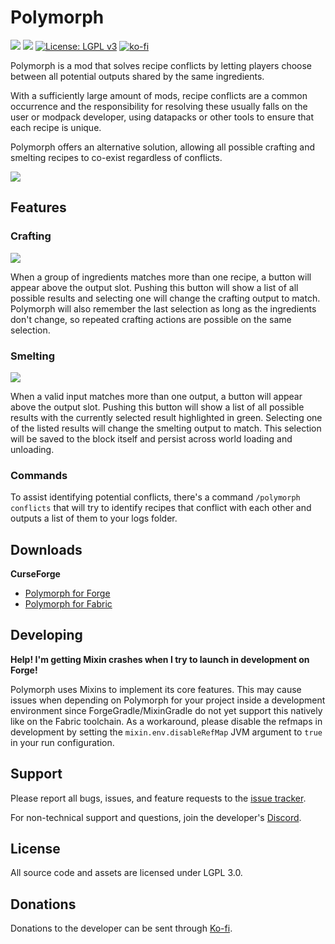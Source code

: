 # Polymorph
[![](http://cf.way2muchnoise.eu/versions/polymorph.svg)](https://www.curseforge.com/minecraft/mc-mods/polymorph)
[![](http://cf.way2muchnoise.eu/short_polymorph_downloads.svg)](https://www.curseforge.com/minecraft/mc-mods/polymorph/files)
[![License: LGPL v3](https://img.shields.io/badge/License-LGPL%20v3-blue.svg?&style=flat-square)](https://www.gnu.org/licenses/lgpl-3.0)
[![ko-fi](https://img.shields.io/badge/Support%20Me-Ko--fi-%23FF5E5B?style=flat-square)](https://ko-fi.com/C0C1NL4O)

Polymorph is a mod that solves recipe conflicts by letting players choose between all potential
outputs shared by the same ingredients.

With a sufficiently large amount of mods, recipe conflicts are a common occurrence and the
responsibility for resolving these usually falls on the user or modpack developer, using datapacks
or other tools to ensure that each recipe is unique.

Polymorph offers an alternative solution, allowing all possible crafting and smelting recipes to
co-exist regardless of conflicts.

![](https://i.postimg.cc/prDcRzJ8/logo-final.png)

## Features

### Crafting

![](https://i.ibb.co/TkWswkG/polymorph.gif)

When a group of ingredients matches more than one recipe, a button will appear above the output
slot. Pushing this button will show a list of all possible results and selecting one will change the
crafting output to match. Polymorph will also remember the last selection as long as the ingredients
don't change, so repeated crafting actions are possible on the same selection.

### Smelting

![](https://i.ibb.co/QX9MNYM/polymorph-furnacedemo.gif)

When a valid input matches more than one output, a button will appear above the output slot. Pushing
this button will show a list of all possible results with the currently selected result highlighted
in green. Selecting one of the listed results will change the smelting output to match. This
selection will be saved to the block itself and persist across world loading and unloading.

### Commands

To assist identifying potential conflicts, there's a command `/polymorph conflicts` that will try to
identify recipes that conflict with each other and outputs a list of them to your logs folder.

## Downloads

**CurseForge**
- [Polymorph for Forge](https://www.curseforge.com/minecraft/mc-mods/polymorph/files)
- [Polymorph for Fabric](https://www.curseforge.com/minecraft/mc-mods/polymorph-fabric/files)

## Developing

**Help! I'm getting Mixin crashes when I try to launch in development on Forge!**

Polymorph uses Mixins to implement its core features. This may cause issues when depending on
Polymorph for your project inside a development environment since ForgeGradle/MixinGradle do not yet
support this natively like on the Fabric toolchain. As a workaround, please disable the refmaps in
development by setting the `mixin.env.disableRefMap` JVM argument to `true` in your run
configuration.

## Support

Please report all bugs, issues, and feature requests to the
[issue tracker](https://github.com/TheIllusiveC4/Polymorph/issues).

For non-technical support and questions, join the developer's [Discord](https://discord.gg/JWgrdwt).

## License

All source code and assets are licensed under LGPL 3.0.

## Donations

Donations to the developer can be sent through [Ko-fi](https://ko-fi.com/C0C1NL4O).
